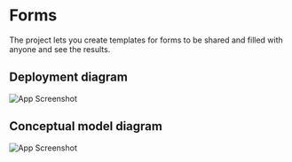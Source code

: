 # Forms

The project lets you create templates for forms to be shared and filled with anyone and see the results.



## Deployment diagram

![App Screenshot](https://media.amhyou.com/Forms.jpg)


## Conceptual model diagram

![App Screenshot](https://media.amhyou.com/Models.jpeg)